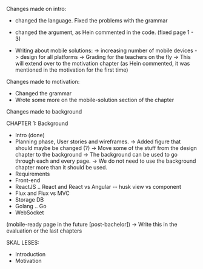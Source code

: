 Changes made on intro:
- changed the language. Fixed the problems with the grammar
- changed the argument, as Hein commented in the code.
  (fixed page 1 - 3)

- Writing about mobile solutions:
  -> increasing number of mobile devices
  -> design for all platforms
  -> Grading for the teachers on the fly
  -> This will extend over to the motivation chapter (as Hein commented, it was mentioned in the motivation for the first time)

Changes made to motivation:
- Changed the grammar
- Wrote some more on the mobile-solution section of the chapter

Changes made to background

CHAPTER 1: Background
- Intro (done)
- Planning phase, User stories and wireframes.
	-> Added figure that should maybe be changed (?)
	-> Move some of the stuff from the design chapter to the background
	-> The background can be used to go through each and every page.
	-> We do not need to use the background chapter 
		more than it should be used.
- Requirements
- Front-end
- ReactJS .. React and React vs Angular -- husk view vs component
- Flux and Flux vs MVC
- Storage DB
- Golang .. Go
- WebSocket




(mobile-ready page in the future [post-bachelor]) -> Write this in the evaluation or the last chapters



SKAL LESES:
- Introduction
- Motivation





